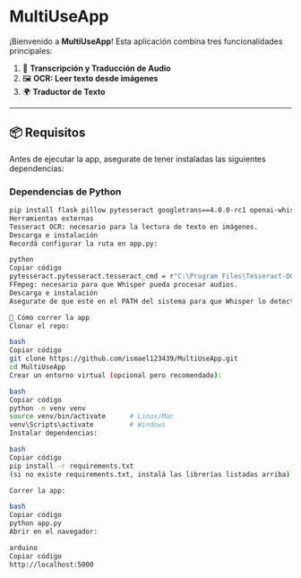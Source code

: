 # MultiUseApp

¡Bienvenido a **MultiUseApp**! Esta aplicación combina tres funcionalidades principales:

1. 🎵 **Transcripción y Traducción de Audio**  
2. 🖼️ **OCR: Leer texto desde imágenes**  
3. 🌍 **Traductor de Texto**

---

## 📦 Requisitos

Antes de ejecutar la app, asegurate de tener instaladas las siguientes dependencias:

### Dependencias de Python
```bash
pip install flask pillow pytesseract googletrans==4.0.0-rc1 openai-whisper
Herramientas externas
Tesseract OCR: necesario para la lectura de texto en imágenes.
Descarga e instalación
Recordá configurar la ruta en app.py:

python
Copiar código
pytesseract.pytesseract.tesseract_cmd = r"C:\Program Files\Tesseract-OCR\tesseract.exe"
FFmpeg: necesario para que Whisper pueda procesar audios.
Descarga e instalación
Asegurate de que esté en el PATH del sistema para que Whisper lo detecte.

🚀 Cómo correr la app
Clonar el repo:

bash
Copiar código
git clone https://github.com/ismael123439/MultiUseApp.git
cd MultiUseApp
Crear un entorno virtual (opcional pero recomendado):

bash
Copiar código
python -m venv venv
source venv/bin/activate      # Linux/Mac
venv\Scripts\activate         # Windows
Instalar dependencias:

bash
Copiar código
pip install -r requirements.txt
(si no existe requirements.txt, instalá las librerías listadas arriba)

Correr la app:

bash
Copiar código
python app.py
Abrir en el navegador:

arduino
Copiar código
http://localhost:5000